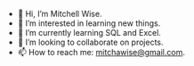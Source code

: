 - 👋 Hi, I’m Mitchell Wise.
- 👀 I’m interested in learning new things.
- 🌱 I’m currently learning SQL and Excel.
- 💞️ I’m looking to collaborate on projects.
- 📫 How to reach me: mitchawise@gmail.com.

<!---
MWise92/MWise92 is a ✨ special ✨ repository because its `README.md` (this file) appears on your GitHub profile.
You can click the Preview link to take a look at your changes.
--->
